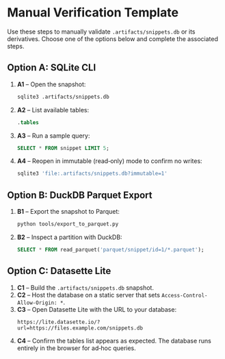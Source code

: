 # Manual Verification Template

Use these steps to manually validate `.artifacts/snippets.db` or its derivatives. Choose one of the options below and complete the associated steps.

## Option A: SQLite CLI

1. **A1** – Open the snapshot:
   ```bash
   sqlite3 .artifacts/snippets.db
   ```
2. **A2** – List available tables:
   ```sql
   .tables
   ```
3. **A3** – Run a sample query:
   ```sql
   SELECT * FROM snippet LIMIT 5;
   ```
4. **A4** – Reopen in immutable (read‑only) mode to confirm no writes:
   ```bash
   sqlite3 'file:.artifacts/snippets.db?immutable=1'
   ```

## Option B: DuckDB Parquet Export

1. **B1** – Export the snapshot to Parquet:
   ```bash
   python tools/export_to_parquet.py
   ```
2. **B2** – Inspect a partition with DuckDB:
   ```sql
   SELECT * FROM read_parquet('parquet/snippet/id=1/*.parquet');
   ```

## Option C: Datasette Lite

1. **C1** – Build the `.artifacts/snippets.db` snapshot.
2. **C2** – Host the database on a static server that sets `Access-Control-Allow-Origin: *`.
3. **C3** – Open Datasette Lite with the URL to your database:
   ```
   https://lite.datasette.io/?url=https://files.example.com/snippets.db
   ```
4. **C4** – Confirm the tables list appears as expected.
   The database runs entirely in the browser for ad‑hoc queries.
